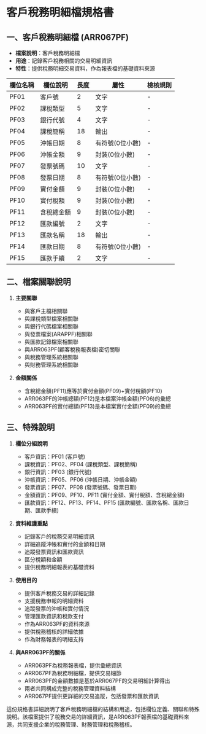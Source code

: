 # 客戶稅務明細檔規格書

## 一、客戶稅務明細檔 (ARR067PF)
- **檔案說明**：客戶稅務明細檔
- **用途**：記錄客戶稅務相關的交易明細資訊
- **特性**：提供稅務明細交易資料，作為報表檔的基礎資料來源

| 欄位名稱 | 欄位說明 | 長度 | 屬性 | 檢核規則 |
|---------|---------|------|------|----------|
| PF01 | 客戶號 | 2 | 文字 | - |
| PF02 | 課稅類型 | 5 | 文字 | - |
| PF03 | 銀行代號 | 4 | 文字 | - |
| PF04 | 課稅簡稱 | 18 | 輸出 | - |
| PF05 | 沖帳日期 | 8 | 有符號(0位小數) | - |
| PF06 | 沖帳金額 | 9 | 封裝(0位小數) | - |
| PF07 | 發票號碼 | 10 | 文字 | - |
| PF08 | 發票日期 | 8 | 有符號(0位小數) | - |
| PF09 | 實付金額 | 9 | 封裝(0位小數) | - |
| PF10 | 實付稅額 | 9 | 封裝(0位小數) | - |
| PF11 | 含稅總金額 | 9 | 封裝(0位小數) | - |
| PF12 | 匯款編號 | 2 | 文字 | - |
| PF13 | 匯款名稱 | 18 | 輸出 | - |
| PF14 | 匯款日期 | 8 | 有符號(0位小數) | - |
| PF15 | 匯款手續 | 2 | 文字 | - |

## 二、檔案關聯說明

1. **主要關聯**
   - 與客戶主檔相關聯
   - 與課稅類型檔案相關聯
   - 與銀行代碼檔案相關聯
   - 與發票檔案(ARAPPF)相關聯
   - 與匯款記錄檔案相關聯
   - 與ARR063PF(顧客稅務報表檔)密切關聯
   - 與稅務管理系統相關聯
   - 與財務管理系統相關聯

2. **金額關係**
   - 含稅總金額(PF11)應等於實付金額(PF09)+實付稅額(PF10)
   - ARR063PF的沖帳總額(PF12)是本檔案沖帳金額(PF06)的彙總
   - ARR063PF的實付總額(PF13)是本檔案實付金額(PF09)的彙總

## 三、特殊說明

1. **欄位分組說明**
   - 客戶資訊：PF01 (客戶號)
   - 課稅資訊：PF02、PF04 (課稅類型、課稅簡稱)
   - 銀行資訊：PF03 (銀行代號)
   - 沖帳資訊：PF05、PF06 (沖帳日期、沖帳金額)
   - 發票資訊：PF07、PF08 (發票號碼、發票日期)
   - 金額資訊：PF09、PF10、PF11 (實付金額、實付稅額、含稅總金額)
   - 匯款資訊：PF12、PF13、PF14、PF15 (匯款編號、匯款名稱、匯款日期、匯款手續)

2. **資料維護重點**
   - 記錄客戶的稅務交易明細資訊
   - 詳細追蹤沖帳和實付的金額和日期
   - 追蹤發票資訊和匯款資訊
   - 區分稅額和金額
   - 提供稅務明細報表的基礎資料

3. **使用目的**
   - 提供客戶稅務交易的詳細記錄
   - 支援稅務申報的明細資料
   - 追蹤發票的沖帳和實付情況
   - 管理匯款資訊和稅款支付
   - 作為ARR063PF的資料來源
   - 提供稅務稽核的詳細依據
   - 作為財務報表的明細支持

4. **與ARR063PF的關係**
   - ARR063PF為稅務報表檔，提供彙總資訊
   - ARR067PF為稅務明細檔，提供交易細節
   - ARR063PF的金額數據是基於ARR067PF的交易明細計算得出
   - 兩者共同構成完整的稅務管理資料結構
   - ARR067PF提供更詳細的交易追蹤，包括發票和匯款資訊

這份規格書詳細說明了客戶稅務明細檔的結構和用途，包括欄位定義、關聯和特殊說明。該檔案提供了稅務交易的詳細資訊，是ARR063PF報表檔的基礎資料來源，共同支援企業的稅務管理、財務管理和稅務稽核。 